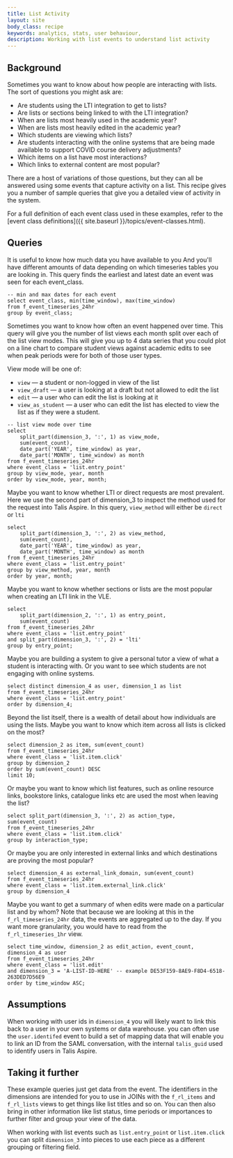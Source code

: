 ```yaml
---
title: List Activity
layout: site
body_class: recipe
keywords: analytics, stats, user behaviour,
description: Working with list events to understand list activity
---
```


## Background

Sometimes you want to know about how people are interacting with lists. The sort of questions you might ask are:

* Are students using the LTI integration to get to lists?
* Are lists or sections being linked to with the LTI integration?
* When are lists most heavily used in the academic year?
* When are lists most heavily edited in the academic year?
* Which students are viewing which lists?
* Are students interacting with the online systems that are being made available to support COVID course delivery adjustments?
* Which items on a list have most interactions?
* Which links to external content are most popular?

There are a host of variations of those questions, but they can all be answered using some events that capture activity on a list.  This recipe gives you a number of sample queries that give you a detailed view of activity in the system. 

For a full definition of each event class used in these examples, refer to the [event class definitions]({{ site.baseurl }}/topics/event-classes.html).

## Queries

It is useful to know how much data you have available to you And you'll have different amounts of data depending on which timeseries tables you are looking in. This query finds the earliest and latest date an event was seen for each event_class.

```redshift
-- min and max dates for each event
select event_class, min(time_window), max(time_window)
from f_event_timeseries_24hr
group by event_class;
```

Sometimes you want to know how often an event happened over time. This query will give you the number of list views each month split over each of the list view modes. This will give you up to 4 data series that you could plot on a line chart to compare student views against academic edits to see when peak periods were for both of those user types.

View mode will be one of:

- `view` — a student or non-logged in view of the list
- `view_draft` — a user is looking at a draft but not allowed to edit the list 
- `edit` — a user who can edit the list is looking at it
- `view_as_student` — a user who can edit the list has elected to view the list as if they were a student.


```redshift
-- list view mode over time
select 
    split_part(dimension_3, ':', 1) as view_mode,
    sum(event_count), 
    date_part('YEAR', time_window) as year,
    date_part('MONTH', time_window) as month
from f_event_timeseries_24hr
where event_class = 'list.entry_point'
group by view_mode, year, month
order by view_mode, year, month;
```

Maybe you want to know whether LTI or direct requests are most prevalent. Here we use the second part of dimension_3 to inspect the method used for the request into Talis Aspire. In this query, `view_method` will either be `direct` or `lti`

```redshift
select
    split_part(dimension_3, ':', 2) as view_method,
    sum(event_count), 
    date_part('YEAR', time_window) as year,
    date_part('MONTH', time_window) as month    
from f_event_timeseries_24hr
where event_class = 'list.entry_point'
group by view_method, year, month
order by year, month;
```

Maybe you want to know whether sections or lists are the most popular when creating an LTI link in the VLE.

```redshift
select
    split_part(dimension_2, ':', 1) as entry_point,
    sum(event_count) 
from f_event_timeseries_24hr
where event_class = 'list.entry_point'
and split_part(dimension_3, ':', 2) = 'lti' 
group by entry_point;
```

Maybe you are building a system to give a personal tutor a view of what a student is interacting with. Or you want to see which students are not engaging with online systems.

```redshift
select distinct dimension_4 as user, dimension_1 as list
from f_event_timeseries_24hr
where event_class = 'list.entry_point'
order by dimension_4;
```

Beyond the list itself, there is a wealth of detail about how individuals are using the lists. Maybe you want to know which item across all lists is clicked on the most?

```redshift
select dimension_2 as item, sum(event_count)
from f_event_timeseries_24hr
where event_class = 'list.item.click'
group by dimension_2
order by sum(event_count) DESC
limit 10;
```

Or maybe you want to know which list features, such as online resource links, bookstore links, catalogue links etc are used the most when leaving the list?

```redshift
select split_part(dimension_3, ':', 2) as action_type, sum(event_count)
from f_event_timeseries_24hr
where event_class = 'list.item.click'
group by interaction_type;
```

Or maybe you are only interested in external links and which destinations are proving the most popular?

```redshift
select dimension_4 as external_link_domain, sum(event_count)
from f_event_timeseries_24hr
where event_class = 'list.item.external_link.click'
group by dimension_4
```

Maybe you want to get a summary of when edits were made on a particular list and by whom? Note that because we are looking at this in the `f_rl_timeseries_24hr` data, the events are aggregated up to the day. If you want more granularity, you would have to read from the `f_rl_timeseries_1hr` view. 

```redshift
select time_window, dimension_2 as edit_action, event_count, dimension_4 as user
from f_event_timeseries_24hr
where event_class = 'list.edit'
and dimension_3 = 'A-LIST-ID-HERE' -- example DE53F159-8AE9-F8D4-6518-263DED7D56E9
order by time_window ASC;
```

## Assumptions

When working with user ids in `dimension_4` you will likely want to link this back to a user in your own systems or data warehouse. you can often use the `user.identifed` event to build a set of mapping data that will enable you to link an ID from the SAML conversation, with the internal `talis_guid` used to identify users in Talis Aspire.

## Taking it further

These example queries just get data from the event. The identifiers in the dimensions are intended for you to use in JOINs with the `f_rl_items` and `f_rl_lists` views to get things like list titles and so on. You can then also bring in other information like list status, time periods or importances to further filter and group your view of the data.

When working with list events such as `list.entry_point` or `list.item.click` you can split `dimension_3` into pieces to use each piece as a different grouping or filtering field.